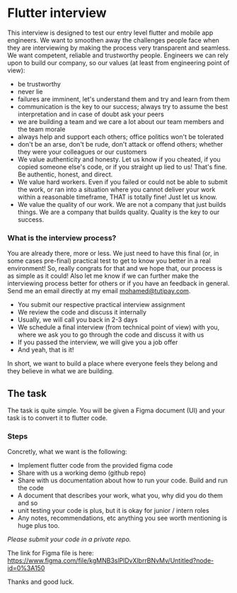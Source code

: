 # Flutter interview 

This interview is designed to test our entry level flutter and mobile app engineers. We want to smoothen away the challenges people face when they are interviewing by making the process very transparent and seamless. We want competent, reliable and trustworthy people. Engineers we can rely upon to build our company, so our values (at least from engineering point of view):

- be trustworthy
- never lie
- failures are imminent, let's understand them and try and learn from them
- communication is the key to our success; always try to assume the best interpretation and in case of doubt ask your peers
- we are building a team and we care a lot about our team members and the team morale
- always help and support each others; office politics won't be tolerated
- don't be an arse, don't be rude, don't attack or offend others; whether they were your colleagues or our customers
- We value authenticity and honesty. Let us know if you cheated, if you copied someone else's code, or if you straight up lied to us! That's fine. Be authentic, honest, and direct.
- We value hard workers. Even if you failed or could not be able to submit the work, or ran into a situation where you cannot deliver your work within a reasonable timeframe, THAT is totally fine! Just let us know.
- We value the quality of our work. We are not a company that just builds things. We are a company that builds quality. Quality is the key to our success.

### What is the interview process?

You are already there, more or less. We just need to have this final (or, in some cases pre-final) practical test to get to know you better in a real environment! So, really congrats for that and we hope that, our process is as simple as it could! Also let me know if we can further make the interviewing process better for others or if you have an feedback in general. Send me an email directly at my email <mohamed@tutipay.com>.

- You submit our respective practical interview assignment
- We review the code and discuss it internally
- Usually, we will call you back in 2-3 days
- We schedule a final interview (from technical point of view) with you, where we ask you to go through the code and discuss it with us
- If you passed the interview, we will give you a job offer
- And yeah, that is it!

In short, we want to build a place where everyone feels they belong and they believe in what we are building.

## The task

The task is quite simple.  You will be given a Figma document (UI) and your task is to convert it to flutter code.

### Steps

Concretly, what we want is the following:


- Implement flutter code from the provided figma code
- Share with us a working demo (github repo)
- Share with us documentation about how to run your code. Build and run the code
- A document that describes your work, what you, why did you do them and so
- unit testing your code is plus, but it is okay for junior / intern roles
- Any notes, recommendations, etc anything you see worth mentioning is huge plus too.

*Please submit your code in a private repo.*

The link for Figma file is here: <https://www.figma.com/file/kgMNB3slPlDvXlbrrBNvMv/Untitled?node-id=0%3A150>

Thanks and good luck.
